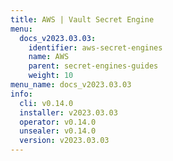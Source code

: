 ```yaml
---
title: AWS | Vault Secret Engine
menu:
  docs_v2023.03.03:
    identifier: aws-secret-engines
    name: AWS
    parent: secret-engines-guides
    weight: 10
menu_name: docs_v2023.03.03
info:
  cli: v0.14.0
  installer: v2023.03.03
  operator: v0.14.0
  unsealer: v0.14.0
  version: v2023.03.03
---
```


